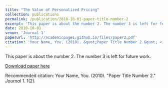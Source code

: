 ```yaml
---
title: "The Value of Personalized Pricing"
collection: publications
permalink: /publication/2010-10-01-paper-title-number-2
excerpt: 'This paper is about the number 2. The number 3 is left for future work.'
date: 2010-10-01
venue: 'Journal 1'
paperurl: 'http://academicpages.github.io/files/paper2.pdf'
citation: 'Your Name, You. (2010). &quot;Paper Title Number 2.&quot; <i>Journal 1</i>. 1(2).'
---
```

This paper is about the number 2. The number 3 is left for future work.

[Download paper here](https://papers.ssrn.com/sol3/papers.cfm?abstract_id=3127719)

Recommended citation: Your Name, You. (2010). "Paper Title Number 2." <i>Journal 1</i>. 1(2).
